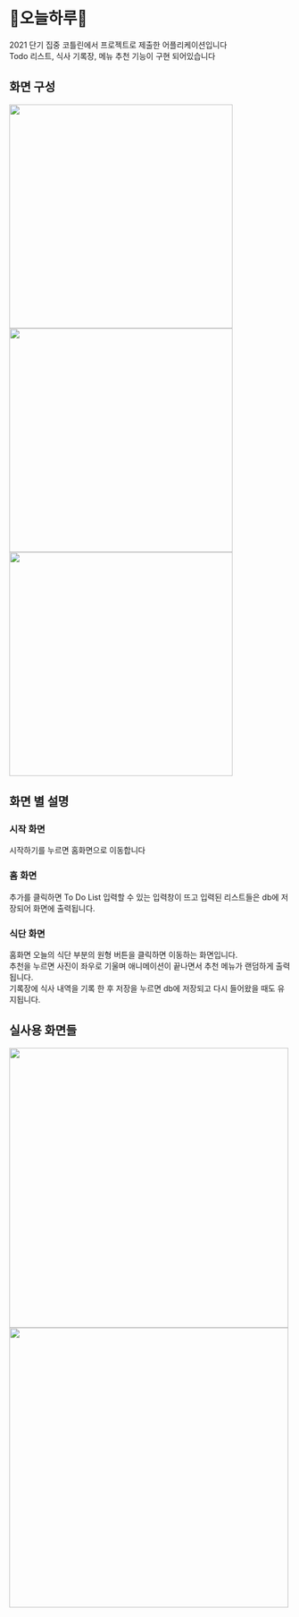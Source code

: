 # 💚오늘하루💚
2021 단기 집중 코틀린에서 프로젝트로 제출한 어플리케이션입니다\
Todo 리스트, 식사 기록장, 메뉴 추천 기능이 구현 되어있습니다

## 화면 구성
<img src="https://user-images.githubusercontent.com/68915238/153277215-a76acf35-baf9-44c4-b9cb-5d584c49d9d1.png" height="400"/> <img src="https://user-images.githubusercontent.com/68915238/153277395-3f762df2-b5b6-4d13-bd46-7206d9a62f56.png" height="400"/> <img src="https://user-images.githubusercontent.com/68915238/153277669-64868767-c8a0-4a95-ba09-78b318fe6049.png" height="400"/>

## 화면 별 설명
### 시작 화면
시작하기를 누르면 홈화면으로 이동합니다

### 홈 화면
추가를 클릭하면 To Do List 입력할 수 있는 입력창이 뜨고 입력된 리스트들은 db에 저장되어 화면에 출력됩니다.

### 식단 화면
홈화면 오늘의 식단 부분의 원형 버튼을 클릭하면 이동하는 화면입니다.\
추천을 누르면 사진이 좌우로 기울며 애니메이션이 끝나면서 추천 메뉴가 랜덤하게 출력됩니다.\
기록장에 식사 내역을 기록 한 후 저장을 누르면 db에 저장되고 다시 들어왔을 때도 유지됩니다.

## 실사용 화면들
<img src="https://user-images.githubusercontent.com/68915238/153279842-d801ddb9-cede-4241-926e-4c14220a5266.png" height="500"> <img src ="https://user-images.githubusercontent.com/68915238/153279849-b4db75a3-11ac-4ccb-810e-9721b972634b.png" height="500"/>
